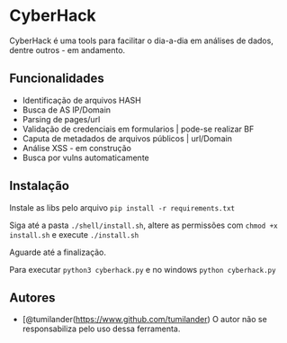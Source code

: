 
# CyberHack

CyberHack é uma tools para facilitar o dia-a-dia em análises de dados, dentre outros - em andamento.



## Funcionalidades

- Identificação de arquivos HASH
- Busca de AS IP/Domain
- Parsing de pages/url
- Validação de credenciais em formularios | pode-se realizar BF
- Caputa de metadados de arquivos públicos | url/Domain
- Análise XSS - em construção
- Busca por vulns automaticamente




## Instalação

Instale as libs pelo arquivo `pip install -r requirements.txt`

Siga até a pasta `./shell/install.sh`, altere as permissões com `chmod +x install.sh` e execute `./install.sh`

Aguarde até a finalização.

Para executar `python3 cyberhack.py` e no windows `python cyberhack.py`


## Autores

- [@tumilander(https://www.github.com/tumilander)
O autor não se responsabiliza pelo uso dessa ferramenta.

